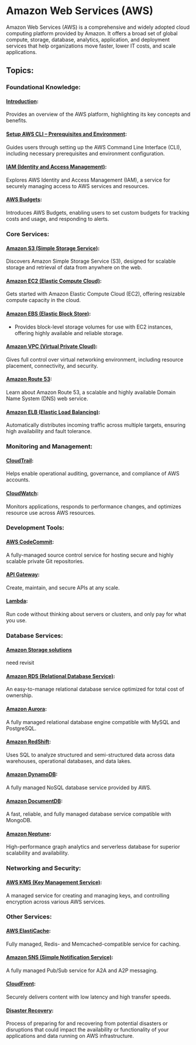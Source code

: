 # Amazon Web Services (AWS)

Amazon Web Services (AWS) is a comprehensive and widely adopted cloud computing platform provided by Amazon. It offers a broad set of global compute, storage, database, analytics, application, and deployment services that help organizations move faster, lower IT costs, and scale applications.

## Topics:

### Foundational Knowledge:
#### [Introduction](intro.md):
 Provides an overview of the AWS platform, highlighting its key concepts and benefits.

#### [Setup AWS CLI – Prerequisites and Environment](cli.md):
Guides users through setting up the AWS Command Line Interface (CLI), including necessary prerequisites and environment configuration.

#### [IAM (Identity and Access Management)](iam.md):
Explores AWS Identity and Access Management (IAM), a service for securely managing access to AWS services and resources.

#### [AWS Budgets](budget.md):
Introduces AWS Budgets, enabling users to set custom budgets for tracking costs and usage, and responding to alerts.

### Core Services:
#### [Amazon S3 (Simple Storage Service)](s3.md):
Discovers Amazon Simple Storage Service (S3), designed for scalable storage and retrieval of data from anywhere on the web.

#### [Amazon EC2 (Elastic Compute Cloud)](ec2.md):
Gets started with Amazon Elastic Compute Cloud (EC2), offering resizable compute capacity in the cloud.

#### [Amazon EBS (Elastic Block Store)](ebs.md):
- Provides block-level storage volumes for use with EC2 instances, offering highly available and reliable storage.

#### [Amazon VPC (Virtual Private Cloud)](vpc.md):
Gives full control over virtual networking environment, including resource placement, connectivity, and security.

#### [Amazon Route 53](route53.md):
Learn about Amazon Route 53, a scalable and highly available Domain Name System (DNS) web service.

#### [Amazon ELB (Elastic Load Balancing)](elb.md):
Automatically distributes incoming traffic across multiple targets, ensuring high availability and fault tolerance.

### Monitoring and Management:
#### [CloudTrail](ct.md):
Helps enable operational auditing, governance, and compliance of AWS accounts.

#### [CloudWatch](watch.md):
Monitors applications, responds to performance changes, and optimizes resource use across AWS resources.

### Development Tools:
#### [AWS CodeCommit](cc.md):
A fully-managed source control service for hosting secure and highly scalable private Git repositories.

#### [API Gateway](api.md):
Create, maintain, and secure APIs at any scale.

#### [Lambda](lam.md):
Run code without thinking about servers or clusters, and only pay for what you use.

### Database Services:
#### [Amazon Storage solutions](store.md)
need revisit
#### [Amazon RDS (Relational Database Service)](rds.md):
An easy-to-manage relational database service optimized for total cost of ownership.

#### [Amazon Aurora](ro.md):
A fully managed relational database engine compatible with MySQL and PostgreSQL.

#### [Amazon RedShift](rs.md):
Uses SQL to analyze structured and semi-structured data across data warehouses, operational databases, and data lakes.

#### [Amazon DynamoDB](ddb.md):
A fully managed NoSQL database service provided by AWS.

#### [Amazon DocumentDB](ddd.md):
A fast, reliable, and fully managed database service compatible with MongoDB.

#### [Amazon Neptune](nep.md):
High-performance graph analytics and serverless database for superior scalability and availability.

### Networking and Security:
#### [AWS KMS (Key Management Service)](kms.md):
A managed service for creating and managing keys, and controlling encryption across various AWS services.

### Other Services:
#### [AWS ElastiCache](ec.md):
Fully managed, Redis- and Memcached-compatible service for caching.

#### [Amazon SNS (Simple Notification Service)](sns.md):
A fully managed Pub/Sub service for A2A and A2P messaging.

#### [CloudFront](cf.md):
Securely delivers content with low latency and high transfer speeds.

#### [Disaster Recovery](dr.md):
Process of preparing for and recovering from potential disasters or disruptions that could impact the availability or functionality of your applications and data running on AWS infrastructure.
